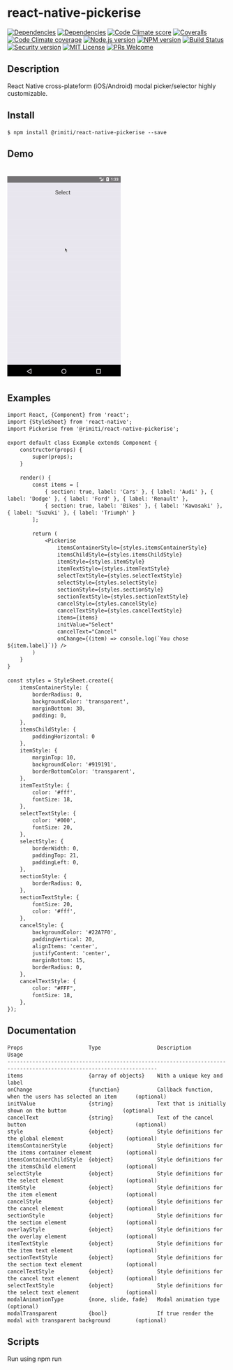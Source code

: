 # react-native-pickerise

[![Dependencies][prod-dependencies-badge]][prod-dependencies]
[![Dependencies][dev-dependencies-badge]][dev-dependencies]
[![Code Climate score][codeclimate-score-badge]][codeclimate-score]
[![Coveralls][coveralls-coverage-badge]][coveralls-coverage]
[![Code Climate coverage][codeclimate-issues-badge]][codeclimate-issues]
[![Node.js version][nodejs-badge]][nodejs]
[![NPM version][npm-badge]][npm]
[![Build Status][travis-badge]][travis-ci]
[![Security version][security-version-badge]][security-version]
[![MIT License][license-badge]][LICENSE]
[![PRs Welcome][prs-badge]][prs]


## Description

React Native cross-plateform (iOS/Android) modal picker/selector highly customizable.

## Install

```
$ npm install @rimiti/react-native-pickerise --save
```

## Demo

# [![react-native-pickerise](demo/android.gif)](https://github.com/rimiti/react-native-pickerise)

## Examples 

```
import React, {Component} from 'react';
import {StyleSheet} from 'react-native';
import Pickerise from '@rimiti/react-native-pickerise';

export default class Example extends Component {
	constructor(props) {
		super(props);
	}

	render() {
		const items = [
			{ section: true, label: 'Cars' }, { label: 'Audi' }, { label: 'Dodge' }, { label: 'Ford' }, { label: 'Renault' },
			{ section: true, label: 'Bikes' }, { label: 'Kawasaki' }, { label: 'Suzuki' }, { label: 'Triumph' }
		];
		
		return (
			<Pickerise
				itemsContainerStyle={styles.itemsContainerStyle}
				itemsChildStyle={styles.itemsChildStyle}
				itemStyle={styles.itemStyle}
				itemTextStyle={styles.itemTextStyle}
				selectTextStyle={styles.selectTextStyle}
				selectStyle={styles.selectStyle}
				sectionStyle={styles.sectionStyle}
				sectionTextStyle={styles.sectionTextStyle}
				cancelStyle={styles.cancelStyle}
				cancelTextStyle={styles.cancelTextStyle}
				items={items}
				initValue="Select"
				cancelText="Cancel"
				onChange={(item) => console.log(`You chose ${item.label}`)} />
		)
	}
}

const styles = StyleSheet.create({
	itemsContainerStyle: {
		borderRadius: 0,
		backgroundColor: 'transparent',
		marginBottom: 30,
		padding: 0,
	},
	itemsChildStyle: {
		paddingHorizontal: 0
	},
	itemStyle: {
		marginTop: 10,
		backgroundColor: '#919191',
		borderBottomColor: 'transparent',
	},
	itemTextStyle: {
		color: '#fff',
		fontSize: 18,
	},
	selectTextStyle: {
		color: '#000',
		fontSize: 20,
	},
	selectStyle: {
		borderWidth: 0,
		paddingTop: 21,
		paddingLeft: 0,
	},
	sectionStyle: {
		borderRadius: 0,
	},
	sectionTextStyle: {
		fontSize: 20,
		color: '#fff',
	},
	cancelStyle: {
		backgroundColor: '#22A7F0',
		paddingVertical: 20,
		alignItems: 'center',
		justifyContent: 'center',
		marginBottom: 15,
		borderRadius: 0,
	},
	cancelTextStyle: {
		color: "#FFF",
		fontSize: 18,
	},
});

```

## Documentation

```
Props                     Type                  Description                                                 Usage
----------------------------------------------------------------------------------------------------------------------
items                     {array of objects}    With a unique key and label
onChange                  {function}            Callback function, when the users has selected an item      (optional)
initValue                 {string}              Text that is initially shown on the button                  (optional)
cancelText                {string}              Text of the cancel button                                   (optional)
style                     {object}              Style definitions for the global element                    (optional)
itemsContainerStyle       {object}              Style definitions for the items container element           (optional)
itemsContainerChildStyle  {object}              Style definitions for the itemsChild element                (optional)
selectStyle               {object}              Style definitions for the select element                    (optional)
itemStyle                 {object}              Style definitions for the item element                      (optional)
cancelStyle               {object}              Style definitions for the cancel element                    (optional)
sectionStyle              {object}              Style definitions for the section element                   (optional)
overlayStyle              {object}              Style definitions for the overlay element                   (optional)
itemTextStyle             {object}              Style definitions for the item text element                 (optional)
sectionTextStyle          {object}              Style definitions for the section text element              (optional)
cancelTextStyle           {object}              Style definitions for the cancel text element               (optional)
selectTextStyle           {object}              Style definitions for the select text element               (optional)
modalAnimationType        {none, slide, fade}   Modal animation type                                        (optional)
modalTransparent          {bool}                If true render the modal with transparent background        (optional)
```

## Scripts

Run using npm run <script> command.

    clean - remove coverage data, Jest cache and transpiled files,
    lint - lint source files and tests,
    test - lint, typecheck and run tests with coverage,
    test-only - run tests with coverage,
    test:watch - interactive watch mode to automatically re-run tests,
    build - compile source files,
    build:watch - interactive watch mode, compile sources on change.


## License
MIT © [Dimitri DO BAIRRO](https://github.com/rimiti/react-native-pickerise/blob/master/LICENSE)

[prod-dependencies-badge]: https://david-dm.org/rimiti/react-native-pickerise/status.svg
[prod-dependencies]: https://david-dm.org/rimiti/react-native-pickerise
[dev-dependencies-badge]: https://david-dm.org/rimiti/react-native-pickerise/dev-status.svg
[dev-dependencies]: https://david-dm.org/rimiti/react-native-pickerise?type=dev
[security-version-badge]: https://nodesecurity.io/orgs/dim-solution/projects/d7cd94b1-ac5e-45d8-a6af-d2847538a059/badge
[security-version]: https://nodesecurity.io/orgs/dim-solution/projects/d7cd94b1-ac5e-45d8-a6af-d2847538a059
[codeclimate-score-badge]: https://api.codeclimate.com/v1/badges/7951ca62e66be94eba69/maintainability
[codeclimate-score]: https://codeclimate.com/github/rimiti/react-native-pickerise/maintainability
[coveralls-coverage-badge]: https://coveralls.io/repos/github/rimiti/react-native-pickerise/badge.svg
[coveralls-coverage]: https://coveralls.io/github/rimiti/react-native-pickerise
[codeclimate-issues-badge]: https://codeclimate.com/github/rimiti/react-native-pickerise/badges/issue_count.svg
[codeclimate-issues]: https://codeclimate.com/github/rimiti/react-native-pickerise
[nodejs-badge]: https://img.shields.io/badge/node->=%206.9.0-blue.svg?style=flat-square
[nodejs]: https://nodejs.org/dist/latest-v6.x/docs/api/
[npm-badge]: https://img.shields.io/badge/npm->=%203.10.8-blue.svg?style=flat-square
[npm]: https://docs.npmjs.com/
[travis-badge]: https://travis-ci.org/rimiti/react-native-pickerise.svg?branch=master
[travis-ci]: https://travis-ci.org/rimiti/react-native-pickerise
[license-badge]: https://img.shields.io/badge/license-MIT-blue.svg?style=flat-square
[license]: https://github.com/rimiti/react-native-pickerise/blob/master/LICENSE
[prs-badge]: https://img.shields.io/badge/PRs-welcome-brightgreen.svg?style=flat-square
[prs]: http://makeapullrequest.com
